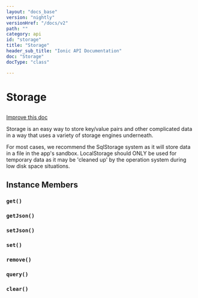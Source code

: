 ```yaml
---
layout: "docs_base"
version: "nightly"
versionHref: "/docs/v2"
path: ""
category: api
id: "storage"
title: "Storage"
header_sub_title: "Ionic API Documentation"
doc: "Storage"
docType: "class"

---
```










<h1 class="api-title">
<a class="anchor" name="storage" href="#storage"></a>

Storage






</h1>

<a class="improve-v2-docs" href="http://github.com/driftyco/ionic/edit/2.0//ionic/platform/storage/storage.ts#L0">
Improve this doc
</a>






<p>Storage is an easy way to store key/value pairs and other complicated
data in a way that uses a variety of storage engines underneath.</p>
<p>For most cases, we recommend the SqlStorage system as it will store
data in a file in the app&#39;s sandbox. LocalStorage should ONLY be used
for temporary data as it may be &#39;cleaned up&#39; by the operation system
during low disk space situations.</p>

<!-- @usage tag -->


<!-- @property tags -->



<!-- instance methods on the class -->

<h2><a class="anchor" name="instance-members" href="#instance-members"></a>Instance Members</h2>

<div id="get"></div>

<h3>
<a class="anchor" name="get" href="#get"></a>
<code>get()</code>
  

</h3>












<div id="getJson"></div>

<h3>
<a class="anchor" name="getJson" href="#getJson"></a>
<code>getJson()</code>
  

</h3>












<div id="setJson"></div>

<h3>
<a class="anchor" name="setJson" href="#setJson"></a>
<code>setJson()</code>
  

</h3>












<div id="set"></div>

<h3>
<a class="anchor" name="set" href="#set"></a>
<code>set()</code>
  

</h3>












<div id="remove"></div>

<h3>
<a class="anchor" name="remove" href="#remove"></a>
<code>remove()</code>
  

</h3>












<div id="query"></div>

<h3>
<a class="anchor" name="query" href="#query"></a>
<code>query()</code>
  

</h3>












<div id="clear"></div>

<h3>
<a class="anchor" name="clear" href="#clear"></a>
<code>clear()</code>
  

</h3>










<!-- related link --><!-- end content block -->


<!-- end body block -->


